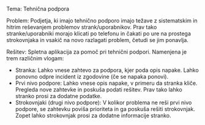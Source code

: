 Tema: 
Tehnična podpora

Problem: 
Podjetja, ki imajo tehnično podporo imajo težave z sistematskim in hitrim reševanjem problemov strank/uporabnikov. Prav tako stranke/uporabniki morajo klicati po telefonu in čakati po ure na prostega strokovnjaka in vsakič na novo razlagati problem, četudi se jim ponavlja.

Rešitev: 
Spletna aplikacija za pomoč pri tehnični podpori. Namenjena je trem različnim vlogam:
 - Stranka: Lahko vnese zahtevo za podpora, kjer poda opis napake. Lahko ponovno odpre incident iz zgodovine (če se napaka ponovi).
 - Prvi nivo podpore: Lahko vnese opis napake, v primeru da stranka kliče. Pregleda nove zahtevke in poskuša podati rešitev. Prav tako lahko stranko prosi za dodatne podatke.
 - Strokovnjaki (drugi nivo podpore): V kolikor problema ne reši prvi nivo podpore, se zahtevku poviša prioriteta in ga poskuša rešiti strokovnjak. Zopet lahko strokovnjak prosi za dodatne informacije stranko.
